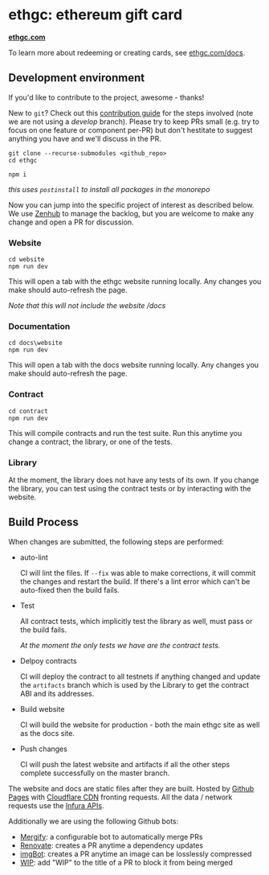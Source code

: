 # ethgc: ethereum gift card

**[ethgc.com](https://ethgc.com)**

To learn more about redeeming or creating cards, see [ethgc.com/docs](https://ethgc.com/docs).

## Development environment

If you'd like to contribute to the project, awesome - thanks!

New to `git`?  Check out this [contribution guide](https://github.com/MarcDiethelm/contributing) for the steps involved (note we are not using a *develop* branch).  Please try to keep PRs small (e.g. try to focus on one feature or component per-PR) but don't hestitate to suggest anything you have and we'll discuss in the PR.

```
git clone --recurse-submodules <github_repo>
cd ethgc

npm i
```

*this uses `postinstall` to install all packages in the monorepo*

Now you can jump into the specific project of interest as described below.  We use [Zenhub](https://app.zenhub.com/workspaces/ethgc-5c8dd086d76ef51f6b0fd246/board?filterLogic=any&repos=176020934&showPRs=false&showClosed=false&showPipelineDescriptions=false) to manage the backlog, but you are welcome to make any change and open a PR for discussion.

### Website

```
cd website
npm run dev
```

This will open a tab with the ethgc website running locally.  Any changes you make should auto-refresh the page.

*Note that this will not include the website /docs*

### Documentation

```
cd docs\website
npm run dev
```

This will open a tab with the docs website running locally.  Any changes you make should auto-refresh the page.

### Contract

```
cd contract
npm run dev
```

This will compile contracts and run the test suite.  Run this anytime you change a contract, the library, or one of the tests.

### Library

At the moment, the library does not have any tests of its own.  If you change the library, you can test using the contract tests or by interacting with the website.

## Build Process

When changes are submitted, the following steps are performed:

- auto-lint

  CI will lint the files. If `--fix` was able to make corrections, it will commit the changes and restart the build.  If there's a lint error which can't be auto-fixed then the build fails.

- Test

  All contract tests, which implicitly test the library as well, must pass or the build fails.

  *At the moment the only tests we have are the contract tests.*

- Delpoy contracts

  CI will deploy the contract to all testnets if anything changed and update the `artifacts` branch which is used by the Library to get the contract ABI and its addresses.

- Build website

  CI will build the website for production - both the main ethgc site as well as the docs site.

- Push changes

  CI will push the latest website and artifacts if all the other steps complete successfully on the master branch.

The website and docs are static files after they are built.  Hosted by [Github Pages](https://pages.github.com/) with [Cloudflare CDN](https://www.cloudflare.com/) fronting requests.  All the data / network requests use the [Infura APIs](https://infura.io/).

Additionally we are using the following Github bots:
 - [Mergify](https://mergify.io/): a configurable bot to automatically merge PRs
 - [Renovate](https://renovatebot.com): creates a PR anytime a dependency updates
 - [imgBot](https://imgbot.net/): creates a PR anytime an image can be losslessly compressed
 - [WIP](https://github.com/marketplace/wip): add "WIP" to the title of a PR to block it from being merged
